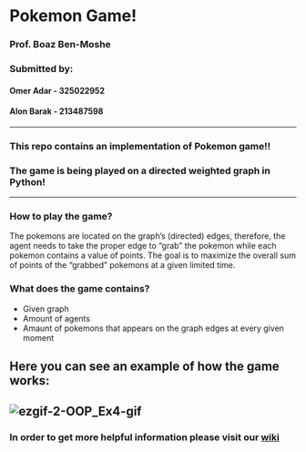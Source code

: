 # Pokemon Game!

### Prof. Boaz Ben-Moshe <br>
### Submitted by:
#### Omer Adar - 325022952
#### Alon Barak - 213487598
---
### This repo contains an implementation of Pokemon game!!
### The game is being played on a directed weighted graph in Python!
---
### How to play the game?
The pokemons are located on the graph’s (directed) edges, therefore, the agent needs to take the proper edge to “grab” the pokemon while each pokemon contains a value of points.
The goal is to maximize the overall sum of points of the “grabbed” pokemons at a given limited time.


### What does the game contains? <br>
- Given graph
- Amount of agents
- Amaunt of pokemons that appears on the graph edges at every given moment

## Here you can see an example of how the game works:
![ezgif-2-OOP_Ex4-gif](https://user-images.githubusercontent.com/80644255/148277077-0bf93916-3aa5-4139-8d9a-ed54db2ccda4.gif)
<br>
---

### In order to get more helpful information please visit our [ wiki ](https://github.com/AlonBarak-dev/Ex4_OOP/wiki)
